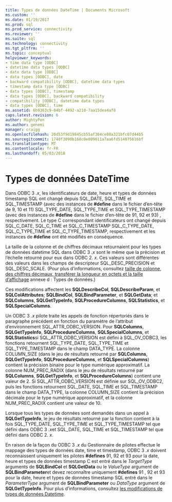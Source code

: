 ```yaml
---
title: Types de données DateTime | Documents Microsoft
ms.custom: ''
ms.date: 01/19/2017
ms.prod: sql
ms.prod_service: connectivity
ms.reviewer: ''
ms.suite: sql
ms.technology: connectivity
ms.tgt_pltfrm: ''
ms.topic: conceptual
helpviewer_keywords:
- time data type [ODBC]
- datetime data types [ODBC]
- date data type [ODBC]
- data types [ODBC], date
- backward compatibility [ODBC], datetime data types
- timestamp data type [ODBC]
- data types [ODBC], timestamp
- data types [ODBC], backward compatibility
- compatibility [ODBC], datetime data types
- data types [ODBC], time
ms.assetid: 6b9363c9-04bf-4492-a210-7aa15dea4af8
caps.latest.revision: 6
author: MightyPen
ms.author: genemi
manager: craigg
ms.openlocfilehash: 20d53f9d19845cb55af304ce08a321bfc07d44b5
ms.sourcegitcommit: 1740f3090b168c0e809611a7aa6fd514075616bf
ms.translationtype: MT
ms.contentlocale: fr-FR
ms.lasthandoff: 05/03/2018
---
```

# <a name="datetime-data-types"></a>Types de données DateTime
Dans ODBC 3 *.x*, les identificateurs de date, heure et types de données timestamp SQL ont changé depuis SQL_DATE, SQL_TIME et SQL_TIMESTAMP (avec des instances de **#define** dans le fichier d’en-tête de 9, 10 et 11) SQL_TYPE_DATE, SQL_TYPE_TIME et SQL_TYPE_TIMESTAMP (avec des instances de **#define** dans le fichier d’en-tête de 91, 92 et 93) , respectivement. Le type C correspondant identificateurs ont changé depuis SQL_C_DATE, SQL_C_TIME et SQL_C_TIMESTAMP SQL_C_TYPE_DATE, SQL_C_TYPE_TIME et SQL_C_TYPE_TIMESTAMP, respectivement et les instances de **#define** ont été modifiés en conséquence.  
  
 La taille de la colonne et de chiffres décimaux retournaient pour les types de données datetime SQL dans ODBC 3 *.x* sont le même que la précision et l’échelle retourné pour eux dans ODBC 2. *x*. Ces valeurs sont différentes des valeurs dans les champs de descripteur SQL_DESC_PRECISION et SQL_DESC_SCALE. (Pour plus d’informations, consultez [taille de colonne, des chiffres décimaux, transférer la longueur en octets et la taille d’affichage](../../../odbc/reference/appendixes/column-size-decimal-digits-transfer-octet-length-and-display-size.md) annexe d : Types de données.)  
  
 Ces modifications affectent les **SQLDescribeCol**, **SQLDescribeParam**, et **SQLColAttributes**; **SQLBindCol**, **SQLBindParameter**, et **SQLGetData**; et **SQLColumns**, **SQLGetTypeInfo**, **SQLProcedureColumns**, **SQLStatistics**, et **SQLSpecialColumns**.  
  
 Un ODBC 3 *.x* pilote traite les appels de fonction répertoriés dans le paragraphe précédent en fonction du paramètre de l’attribut d’environnement SQL_ATTR_ODBC_VERSION. Pour **SQLColumns**, **SQLGetTypeInfo**, **SQLProcedureColumns**, **SQLSpecialColumns**, et **SQLStatistics**si SQL_ATTR_ODBC_VERSION est défini à SQL_OV_ODBC3, les fonctions retournent SQL_TYPE_DATE, SQL_TYPE_TIME et SQL_TYPE_TIMESTAMP dans le champ DATA_TYPE. La colonne COLUMN_SIZE (dans le jeu de résultats retourné par **SQLColumns**, **SQLGetTypeInfo**, **SQLProcedureColumns**, et **SQLSpecialColumns**) contient la précision binaire pour le type numérique approximatif. La colonne NUM_PREC_RADIX (dans le jeu de résultats retourné par **SQLColumns**, **SQLGetTypeInfo**, et **SQLProcedureColumns**) contient une valeur de 2. Si SQL_ATTR_ODBC_VERSION est définie sur SQL_OV_ODBC2, puis les fonctions retournent SQL_DATE, SQL_TIME et SQL_TIMESTAMP dans le champ DATA_TYPE, la colonne COLUMN_SIZE contient la précision décimale pour le type numérique approximatif, et la colonne NUM_PREC_RADIX contient une valeur de 10.  
  
 Lorsque tous les types de données sont demandés dans un appel à **SQLGetTypeInfo**, le jeu de résultats retourné par la fonction contient à la fois SQL_TYPE_DATE, SQL_TYPE_TIME et SQL_TYPE_TIMESTAMP tel que défini dans ODBC 3 *.x*et SQL_DATE, SQL_TIME et SQL_TIMESTAMP tel que défini dans ODBC 2. *x*.  
  
 En raison de la façon du ODBC 3 *.x* du Gestionnaire de pilotes effectue le mappage des types de données date, time et timestamp, ODBC 3 *.x* doivent reconnaissent uniquement les pilotes **#defines** 91, 92 et 93 pour la date, heure et types de données timestamp C est entré dans le *TargetType* arguments de **SQLBindCol** et **SQLGetData** ou le *ValueType* argument de **SQLBindParameter**et devez reconnaître uniquement **#defines** 91 , 92 et 93 pour la date, heure et types de données timestamp SQL entré dans le *ParameterType* argument de **SQLBindParameter** ou *DataType* argument de **SQLGetTypeInfo**. Pour plus d’informations, consultez [les modifications de types de données Datetime](../../../odbc/reference/develop-app/datetime-data-type-changes.md).
